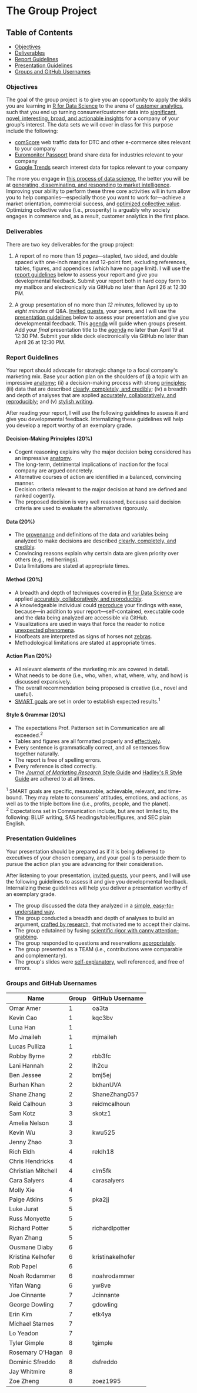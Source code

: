 # The Group Project

## Table of Contents
 - [Objectives](#objectives)
 - [Deliverables](#deliverables)
 - [Report Guidelines](#report-guidelines)
 - [Presentation Guidelines](#presentation-guidelines)
 - [Groups and GitHub Usernames](#groups-and-github-usernames)

### Objectives

The goal of the group project is to give you an opportunity to apply the skills you are learning in [R for Data Science][Grolemund and Wickham 2017] to the arena of [customer analytics][Bradlow, Fader, Yyengar, and Bernman], such that you end up turning consumer/customer data into [significant, novel, interesting, broad, and actionable insights][Colquitt and George 2011] for a company of your group's interest. The data sets we will cover in class for this purpose include the following:

* [comScore][] web traffic data for DTC and other e-commerce sites relevant to your company
* [Euromonitor Passport][] brand share data for industries relevant to your company
* [Google Trends][] search interest data for topics relevant to your company

The more you engage in [this process of data science][Hadley 2017], the better you will be at [generating, disseminating, and responding to market intelligence][Jaworski and Kohli 1993]. Improving your ability to perform these three core activities will in turn allow you to help companies&mdash;especially those you want to work for&mdash;achieve a market orientation, commercial success, and [optimized collective value][Donaldson and Walsh 2015]. Optimizing collective value (i.e., prosperity) is arguably why society engages in commerce and, as a result, customer analytics in the first place.

### Deliverables

There are two key deliverables for the group project:

1. A report of no more than *15 pages*&mdash;stapled, two sided, and double spaced with one-inch margins and 12-point font, excluding references, tables, figures, and appendices (which have no page limit). I will use the [report guidelines](#report-guidelines) below to assess your report and give you developmental feedback. Submit your report both in hard copy form to my mailbox and electronically via GitHub no later than April 26 at 12:30 PM.

2. A group presentation of no more than *12 minutes*, followed by up to *eight minutes* of Q&A. [Invited guests][Dhakad et al. 2018], your peers, and I will use the [presentation guidelines](#presentation-guidelines) below to assess your presentation and give you developmental feedback. This [agenda][agenda] will guide when groups present. Add your *final* presentation title to the [agenda][agenda] no later than April 19 at 12:30 PM. Submit your slide deck electronically via GitHub no later than April 26 at 12:30 PM.

### Report Guidelines

Your report should advocate for strategic change to a focal company's marketing mix. Base your action plan on the shoulders of (i) a topic with an impressive [anatomy][Colquitt and George 2011]; (ii) a decision-making process with strong [principles][Dalio 2017]; (iii) data that are described [clearly, completely, and credibly][Zhang and Shaw 2012]; (iv) a breadth and depth of analyses that are applied [accurately, collaboratively, and reproducibly][Parker 2017]; and (v) [stylish writing][Sword 2012].

After reading your report, I will use the following guidelines to assess it and give you developmental feedback. Internalizing these guidelines will help you develop a report worthy of an exemplary grade.

#### Decision-Making Principles (20%)
- Cogent reasoning explains why the major decision being considered has an impressive [anatomy][Colquitt and George 2011].  
- The long-term, detrimental implications of inaction for the focal company are argued concretely.  
- Alternative courses of action are identified in a balanced, convincing manner.  
- Decision criteria relevant to the major decision at hand are defined and ranked cogently.  
- The proposed decision is very well reasoned, because said decision criteria are used to evaluate the alternatives rigorously.

#### Data (20%)
- The [provenance][Polich and Whitenack 2017] and definitions of the data and variables being analyzed to make decisions are described [clearly, completely, and credibly][Zhang and Shaw 2012].  
- Convincing reasons explain why certain data are given priority over others (e.g., red herrings).  
- Data limitations are stated at appropriate times.

#### Method (20%)
- A breadth and depth of techniques covered in [R for Data Science][Grolemund and Wickham 2017] are applied [accurately, collaboratively, and reproducibly][Parker 2017].  
- A knowledgeable individual could [reproduce][Peng 2012] your findings with ease, because&mdash;in addition to your report&mdash;self-contained, executable code and the data being analyzed are accessible via GitHub.  
- Visualizations are used in ways that force the reader to notice [unexpected phenomena][Grolemund and Wickham 2017, 3.3].  
- Hoofbeats are interpreted as signs of horses not [zebras][Sotos 2006].  
- Methodological limitations are stated at appropriate times.

#### Action Plan (20%)
- All relevant elements of the marketing mix are covered in detail.  
- What needs to be done (i.e., who, when, what, where, why, and how) is discussed expansively.  
- The overall recommendation being proposed is creative (i.e., novel and useful).  
- [SMART goals][Miller 2018] are set in order to establish expected results.<sup>1</sup>

#### Style \& Grammar (20%)
- The expectations Prof. Patterson set in Communication are all exceeded.<sup>2</sup>  
- Tables and figures are all formatted properly and [effectively][Grolemund and Wickham 2017, 28.1].  
- Every sentence is grammatically correct, and all sentences flow together naturally.  
- The report is free of spelling errors.  
- Every reference is cited correctly.  
- The [*Journal of Marketing Research* Style Guide][JMR] and [Hadley's R Style Guide][Wickham 2014] are adhered to at all times.

<sup>1</sup> SMART goals are specific, measurable, achievable, relevant, and time-bound. They may relate to consumers' attitudes, emotions, and actions, as well as to the triple bottom line (i.e., profits, people, and the planet).  
<sup>2</sup> Expectations set in Communication include, but are not limited to, the following: BLUF writing, SAS headings/tables/figures, and SEC plain English.

### Presentation Guidelines

Your presentation should be prepared as if it is being delivered to executives of your chosen company, and your goal is to persuade them to pursue the action plan you are advancing for their consideration.

After listening to your presentation, [invited guests][Dhakad et al. 2018], your peers, and I will use the following guidelines to assess it and give you developmental feedback. Internalizing these guidelines will help you deliver a presentation worthy of an exemplary grade.

- The group discussed the data they analyzed in a [simple, easy-to-understand way][Allen 2017].  
- The group conducted a breadth and depth of analyses to build an argument, [crafted by research][Booth, Colomb, and Williams 2008], that motivated me to accept their claims.  
- The group edutained by fusing [scientific rigor with canny attention-grabbing][Allen 2017].  
- The group responded to questions and reservations [appropriately][Jolles 2013].  
- The group presented as a TEAM (i.e., contributions were comparable and complementary).  
- The group's slides were [self-explanatory][Grolemund and Wickham 2017, 28.1], well referenced, and free of errors.

### Groups and GitHub Usernames

Name | Group | GitHub Username
------- | ---| -------
Omar Amer | 1 | oa3ta
Kevin Cao | 1 | kqc3bv
Luna Han | 1 | 
Mo Jmaileh | 1 | mjmaileh 
Lucas Pulliza | 1 | 
Robby Byrne | 2 | rbb3fc
Lani Hannah | 2 | lh2cu
Ben Jessee | 2 | bmj5ej
Burhan Khan | 2 | bkhanUVA
Shane Zhang | 2 | ShaneZhang057
Reid Calhoun | 3 | reidmcalhoun
Sam Kotz | 3 | skotz1
Amelia Nelson | 3 | 
Kevin Wu | 3 | kwu525
Jenny Zhao | 3 | 
Rich Eldh | 4 | reldh18
Chris Hendricks | 4 | 
Christian Mitchell | 4 | clm5fk
Cara Salyers | 4 | carasalyers
Molly Xie | 4 | 
Paige Atkins | 5 | pka2jj
Luke Jurat | 5 | 
Russ Monyette | 5 | 
Richard Potter | 5 | richardlpotter
Ryan Zhang | 5 | 
Ousmane Diaby | 6 | 
Kristina Kelhofer | 6 | kristinakelhofer
Rob Papel | 6 | 
Noah Rodammer | 6 | noahrodammer
Yifan Wang | 6 | yw8ve
Joe Cinnante | 7 | Jcinnante 
George Dowling | 7 | gdowling
Erin Kim | 7 | etk4ya
Michael Starnes | 7 | 
Lo Yeadon | 7 | 
Tyler Gimple | 8 | tgimple
Rosemary O'Hagan | 8 | 
Dominic Sfreddo | 8 | dsfreddo
Jay Whitmire | 8 | 
Zoe Zheng | 8 | zoez1995

[agenda]: https://github.com/GCOM7140/group-project/blob/master/agenda.md#customer-analytics-group-project-presentations
[Allen 2017]: https://www.ft.com/content/df4af260-eece-11e6-930f-061b01e23655
[Booth, Colomb, and Williams 2008]: https://smile.amazon.com/books/dp/0226065669
[Bradlow, Fader, Yyengar, and Bernman]: https://www.coursera.org/learn/wharton-customer-analytics
[Colquitt and George 2011]: https://aom.org/uploadedFiles/Publications/AMJ/FTE-TopicChoice.pdf
[comScore]: https://auth2.comscore.com/
[Dalio 2017]: https://smile.amazon.com/Principles-Life-Work-Ray-Dalio/dp/1501124021/ref=sr_1_3?ie=UTF8&qid=1522529948&sr=8-3&keywords=principles+ray+dalio
[Dhakad et al. 2018]: https://github.com/GCOM7140/group-project/blob/master/agenda.md#invited-guests
[Donaldson and Walsh 2015]: http://www.sciencedirect.com/science/article/pii/S0191308515000088
[Euromonitor Passport]: http://proxy.its.virginia.edu/login?url=http://www.portal.euromonitor.com/portal/server.pt
[Google Trends]: https://trends.google.com/trends/
[Grolemund and Wickham 2017]: http://r4ds.had.co.nz
[Grolemund and Wickham 2017, 3.3]: http://r4ds.had.co.nz/data-visualisation.html#aesthetic-mappings
[Grolemund and Wickham 2017, 28.1]: http://r4ds.had.co.nz/graphics-for-communication.html
[Hadley 2017]: https://www.rstudio.com/resources/videos/data-science-in-the-tidyverse/
[Jaworski and Kohli 1993]: https://bear.warrington.ufl.edu/weitz/mar7786/articles/jaworski%20and%20kohli.pdf
[Jolles 2013]: http://www.amanet.org/training/articles/i-object-four-steps-to-handling-objections.aspx
[JMR]: https://www.ama.org/publications/JournalOfMarketingResearch/Pages/JMRSubmissionGuidelines.aspx
[Miller 2018]: https://www.nytimes.com/guides/smarterliving/resolution-ideas
[Parker 2017]: https://peerj.com/preprints/3210/
[Parker 2017/06/06]: https://twitter.com/hspter/status/872135582100578304
[Peng 2012]: https://www.ncbi.nlm.nih.gov/pmc/articles/PMC3383002/
[Polich and Whitenack 2017]: https://dataskeptic.com/blog/episodes/2017/data-provenance-and-reproducibility-with-pachyderm
[Sotos 2006]: https://en.wikipedia.org/wiki/Zebra_(medicine)
[Sword 2012]: https://smile.amazon.com/Stylish-Academic-Writing-Helen-Sword/dp/0674064488/ref=sr_1_1?s=books&ie=UTF8&qid=1522530104&sr=1-1&keywords=stylish+academic+writing
[Wickham 2014]: http://adv-r.had.co.nz/Style.html
[Zhang and Shaw 2012]: https://aom.org/uploadedFiles/Publications/AMJ/FTE-Crafting.pdf
